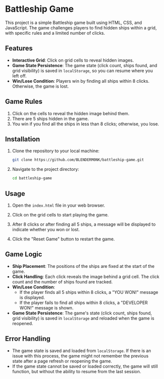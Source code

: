 # Battleship Game

This project is a simple Battleship game built using HTML, CSS, and JavaScript. The game challenges players to find hidden ships within a grid, with specific rules and a limited number of clicks.

## Features

- **Interactive Grid**: Click on grid cells to reveal hidden images.
- **Game State Persistence**: The game state (click count, ships found, and grid visibility) is saved in `localStorage`, so you can resume where you left off.
- **Win/Lose Condition**: Players win by finding all ships within 8 clicks. Otherwise, the game is lost.

## Game Rules

1. Click on the cells to reveal the hidden image behind them.
2. There are 5 ships hidden in the game.
3. You win if you find all the ships in less than 8 clicks; otherwise, you lose.

## Installation

1. Clone the repository to your local machine:
   ```bash
   git clone https://github.com/BLENDERM0NK/battleship-game.git
2. Navigate to the project directory:
   ```bash
   cd battleship-game
## Usage

1. Open the `index.html` file in your web browser.

2. Click on the grid cells to start playing the game.

3. After 8 clicks or after finding all 5 ships, a message will be displayed to indicate whether you won or lost.

4. Click the "Reset Game" button to restart the game.
## Game Logic

- **Ship Placement**: The positions of the ships are fixed at the start of the game.
- **Click Handling**: Each click reveals the image behind a grid cell. The click count and the number of ships found are tracked.
- **Win/Lose Condition**: 
  - If the player finds all 5 ships within 8 clicks, a "YOU WON!" message is displayed.
  - If the player fails to find all ships within 8 clicks, a "DEVELOPER WON!" message is shown.
- **Game State Persistence**: The game's state (click count, ships found, grid visibility) is saved in `localStorage` and reloaded when the game is reopened.
## Error Handling

- The game state is saved and loaded from `localStorage`. If there is an issue with this process, the game might not remember the previous state after a page refresh or reopening the game.
- If the game state cannot be saved or loaded correctly, the game will still function, but without the ability to resume from the last session.
